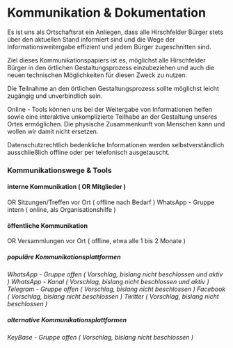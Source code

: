 # Kommunikation & Dokumentation
Es ist uns als Ortschaftsrat ein Anliegen, dass alle Hirschfelder Bürger stets über den aktuellen Stand informiert sind und die Wege der Informationsweitergabe effizient und jedem Bürger zugeschnitten sind. 

Ziel dieses Kommunikationspapiers ist es, möglichst alle Hirschfelder Bürger in den örtlichen Gestaltungsprozess einzubeziehen und auch die neuen technischen Möglichkeiten für diesen Zweck zu nutzen.

Die Teilnahme an den örtlichen Gestaltungsprozess sollte möglichst leicht zugängig und unverbindlich sein.  

Online - Tools können uns bei der Weitergabe von Informationen helfen sowie eine interaktive unkomplizierte Teilhabe an der Gestaltung unseres Ortes ermöglichen.  Die physische Zusammenkunft von Menschen kann und wollen wir damit nicht ersetzen.

Datenschutzrechtlich bedenkliche Informationen werden selbstverständlich ausschließlich offline oder per telefonisch ausgetauscht.

### Kommunikationswege & Tools

#### interne Kommunikation ( OR Mitglieder )
OR Sitzungen/Treffen vor Ort ( offline nach Bedarf )
WhatsApp - Gruppe intern ( online, als Organisationshilfe )

#### öffentliche Kommunikation
OR Versammlungen  vor Ort ( offline, etwa alle 1 bis 2 Monate ) 

##### populäre Kommunikationsplattformen
*WhatsApp - Gruppe offen ( Vorschlag, bislang nicht beschlossen und aktiv )*
*WhatsApp - Kanal ( Vorschlag, bislang nicht beschlossen und aktiv )*
*Telegram - Gruppe offen ( Vorschlag, bislang nicht beschlossen )*
*Facebook ( Vorschlag, bislang nicht beschlossen )*
*Twitter ( Vorschlag, bislang nicht beschlossen )*
##### alternative Kommunikationsplattformen
*KeyBase - Gruppe offen ( Vorschlag, bislang nicht beschlossen )*
<!--stackedit_data:
eyJoaXN0b3J5IjpbLTYyMDg1MTcwMywxODE1MDUyODAxLC0xMz
k0MTIwNTY1LC0zMzI0NTUzNjNdfQ==
-->